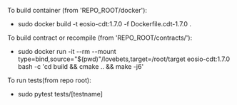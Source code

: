 To build container (from 'REPO_ROOT/docker'):

 - sudo docker build -t eosio-cdt:1.7.0 -f Dockerfile.cdt-1.7.0 .

To build contract or recompile (from 'REPO_ROOT/contracts/'):

 - sudo docker run -it --rm --mount type=bind,source="$(pwd)"/lovebets,target=/root/target eosio-cdt:1.7.0 bash -c 'cd build && cmake .. && make -j6'


 To run tests(from repo root):
 - sudo pytest tests/[testname]
